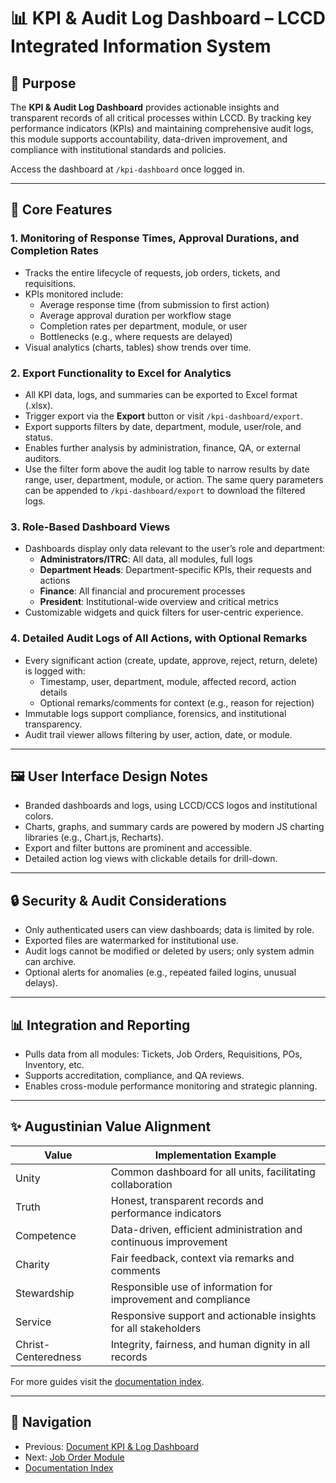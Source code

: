 # 📊 KPI & Audit Log Dashboard – LCCD Integrated Information System

## 🎯 Purpose
The **KPI & Audit Log Dashboard** provides actionable insights and transparent records of all critical processes within LCCD. By tracking key performance indicators (KPIs) and maintaining comprehensive audit logs, this module supports accountability, data-driven improvement, and compliance with institutional standards and policies.

Access the dashboard at `/kpi-dashboard` once logged in.

---

## 🧩 Core Features

### 1. Monitoring of Response Times, Approval Durations, and Completion Rates
- Tracks the entire lifecycle of requests, job orders, tickets, and requisitions.
- KPIs monitored include:
  - Average response time (from submission to first action)
  - Average approval duration per workflow stage
  - Completion rates per department, module, or user
  - Bottlenecks (e.g., where requests are delayed)
- Visual analytics (charts, tables) show trends over time.

### 2. Export Functionality to Excel for Analytics
- All KPI data, logs, and summaries can be exported to Excel format (.xlsx).
- Trigger export via the **Export** button or visit `/kpi-dashboard/export`.
- Export supports filters by date, department, module, user/role, and status.
- Enables further analysis by administration, finance, QA, or external auditors.
- Use the filter form above the audit log table to narrow results by date range,
  user, department, module, or action. The same query parameters can be appended
  to `/kpi-dashboard/export` to download the filtered logs.

### 3. Role-Based Dashboard Views
- Dashboards display only data relevant to the user’s role and department:
  - **Administrators/ITRC**: All data, all modules, full logs
  - **Department Heads**: Department-specific KPIs, their requests and actions
  - **Finance**: All financial and procurement processes
  - **President**: Institutional-wide overview and critical metrics
- Customizable widgets and quick filters for user-centric experience.

### 4. Detailed Audit Logs of All Actions, with Optional Remarks
- Every significant action (create, update, approve, reject, return, delete) is logged with:
  - Timestamp, user, department, module, affected record, action details
  - Optional remarks/comments for context (e.g., reason for rejection)
- Immutable logs support compliance, forensics, and institutional transparency.
- Audit trail viewer allows filtering by user, action, date, or module.

---

## 🖼️ User Interface Design Notes
- Branded dashboards and logs, using LCCD/CCS logos and institutional colors.
- Charts, graphs, and summary cards are powered by modern JS charting libraries (e.g., Chart.js, Recharts).
- Export and filter buttons are prominent and accessible.
- Detailed action log views with clickable details for drill-down.

---

## 🔒 Security & Audit Considerations
- Only authenticated users can view dashboards; data is limited by role.
- Exported files are watermarked for institutional use.
- Audit logs cannot be modified or deleted by users; only system admin can archive.
- Optional alerts for anomalies (e.g., repeated failed logins, unusual delays).

---

## 📊 Integration and Reporting
- Pulls data from all modules: Tickets, Job Orders, Requisitions, POs, Inventory, etc.
- Supports accreditation, compliance, and QA reviews.
- Enables cross-module performance monitoring and strategic planning.

---

## ✨ Augustinian Value Alignment
| Value           | Implementation Example                                           |
|-----------------|-----------------------------------------------------------------|
| Unity           | Common dashboard for all units, facilitating collaboration      |
| Truth           | Honest, transparent records and performance indicators          |
| Competence      | Data-driven, efficient administration and continuous improvement|
| Charity         | Fair feedback, context via remarks and comments                 |
| Stewardship     | Responsible use of information for improvement and compliance   |
| Service         | Responsive support and actionable insights for all stakeholders |
| Christ-Centeredness | Integrity, fairness, and human dignity in all records      |

For more guides visit the [documentation index](README.md).

---

## 🚀 Navigation
- Previous: [Document KPI & Log Dashboard](document-kpi-log-dashboard.md)
- Next: [Job Order Module](job-order-module.md)
- [Documentation Index](README.md)
